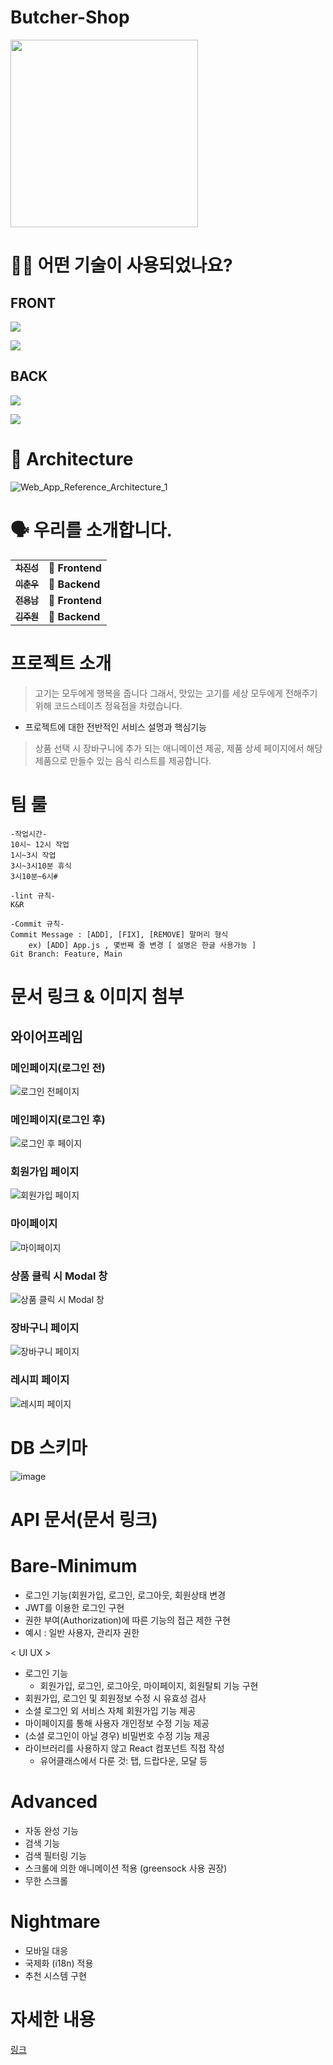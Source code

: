 # Butcher-Shop
<img src=https://openimage.interpark.com/goods_image_big/0/2/3/2/8145940232_l.jpg width=300 height=300 />

# 🕵🏼 어떤 기술이 사용되었나요?

## FRONT
![](https://img.shields.io/badge/FRONT-React-61DAFB?style=for-the-badge&logo=React)

![](https://img.shields.io/badge/FRONT-Redux-764ABC?style=for-the-badge&logo=Redux)

## BACK
![](https://img.shields.io/badge/BACK-Node-3776AB?style=for-the-badge&logo=Node.js)

![](https://img.shields.io/badge/BACK-Express-092E20?style=for-the-badge)

# 🔨 Architecture
![Web_App_Reference_Architecture_1](https://user-images.githubusercontent.com/96035912/161691240-4301060b-e301-4de3-a680-45fc0d96b41d.png)


# 🗣 우리를 소개합니다.

<table>
  <tbody>
    <tr>
      <td align="center">
        <a href="https://github.com/codeFabian">
          <sub>
            <b>차진성</b>
          </sub>
        </a>
        <br>
      </td>
      <td>
        <strong>🚩 Frontend</strong>
      </td>
    </tr>
     <tr>
      <td align="center">
        <a href="https://github.com/sokim1616">
          <sub>
            <b>이춘우</b>
          </sub>
        </a>
        <br>
      </td>
      <td>
        <strong>🏁 Backend</strong>
      </td>
    </tr>
      <td align="center">
        <a href="https://github.com/bombamong">
          <sub>
            <b>전용남</b>
          </sub>
        </a>
        <br>
      </td>
      <td>
        <strong>🚩 Frontend</strong>
      </td>
    </tr>
    <tr>
      <td align="center">
        <a href="https://github.com/Kyung-Douhyun">
          <sub>
            <b>김주원</b>
          </sub>
        </a>
        <br>
      </td>
      <td>
        <strong>🏁 Backend</strong>
      </td>
    </tr>
    <tr>
  </tbody>
</table>

# 프로젝트 소개
>고기는 모두에게 행복을 줍니다 그래서, 맛있는 고기를 세상 모두에게 전해주기 위해
>코드스테이츠 정육점을 차렸습니다.
+ 프로젝트에 대한 전반적인 서비스 설명과 핵심기능
>상품 선택 시 장바구니에 추가 되는 애니메이션 제공,
>제품 상세 페이지에서 해당 제품으로 만들수 있는 음식 리스트를 제공합니다.

# 팀 룰
>
    -작업시간-
    10시~ 12시 작업
    1시~3시 작업
    3시~3시10분 휴식
    3시10분~6시# 

    -lint 규칙-
    K&R

    -Commit 규칙-
    Commit Message : [ADD], [FIX], [REMOVE] 말머리 형식
        ex) [ADD] App.js , 몇번째 줄 변경 [ 설명은 한글 사용가능 ] 
    Git Branch: Feature, Main

# 문서 링크 & 이미지 첨부

## 와이어프레임

### 메인페이지(로그인 전)

![로그인 전페이지](https://user-images.githubusercontent.com/95297566/161687083-9a6fe2b6-7911-4bb9-972c-829bec096b2c.PNG)

### 메인페이지(로그인 후)

![로그인 후 페이지](https://user-images.githubusercontent.com/95297566/161687103-da4661c0-bbe4-48ee-a07b-a17d02cde546.PNG)

### 회원가입 페이지

![회원가입 페이지](https://user-images.githubusercontent.com/95297566/161687138-8b6e643c-a586-4b5b-a900-5df8d11cdfce.PNG)

### 마이페이지

![마이페이지](https://user-images.githubusercontent.com/95297566/161687173-764a2ec5-e7da-4746-aee8-62fa6b026fdf.PNG)

### 상품 클릭 시 Modal 창

![상품 클릭 시 Modal 창](https://user-images.githubusercontent.com/95297566/161687223-8b457330-929c-4d8e-80ab-6bde13c8eec4.PNG)

### 장바구니 페이지

![장바구니 페이지](https://user-images.githubusercontent.com/95297566/161687254-16c3f73f-a6f6-4542-809f-df9a6767fb9b.PNG)

### 레시피 페이지

![레시피 페이지](https://user-images.githubusercontent.com/95297566/161687272-0cf03170-816a-4011-9294-3d10f9873042.PNG)



# DB 스키마

![image](https://user-images.githubusercontent.com/96035912/161679047-6bd0ad3e-b8fc-4861-b4bb-3343db388460.png)

# API 문서(문서 링크)




# Bare-Minimum
- 로그인 기능(회원가입, 로그인, 로그아웃, 회원상태 변경
- JWT를 이용한 로그인 구현
- 권한 부여(Authorization)에 따른 기능의 접근 제한 구현 
 - 예시 : 일반 사용자, 관리자 권한
 
< UI UX >
- 로그인 기능
  - 회원가입, 로그인, 로그아웃, 마이페이지, 회원탈퇴 기능 구현
- 회원가입, 로그인 및 회원정보 수정 시 유효성 검사
- 소셜 로그인 외 서비스 자체 회원가입 기능 제공
- 마이페이지를 통해 사용자 개인정보 수정 기능 제공
- (소셜 로그인이 아닐 경우) 비밀번호 수정 기능 제공
- 라이브러리를 사용하지 않고 React 컴포넌트 직접 작성
  - 유어클래스에서 다룬 것: 탭, 드랍다운, 모달 등

# Advanced
- 자동 완성 기능
- 검색 기능
- 검색 필터링 기능
- 스크롤에 의한 애니메이션 적용 (greensock 사용 권장)
- 무한 스크롤

# Nightmare
- 모바일 대응
- 국제화 (i18n) 적용
- 추천 시스템 구현

# 자세한 내용
<a href="https://github.com/codestates/Butcher-Shop/wiki">링크</a>